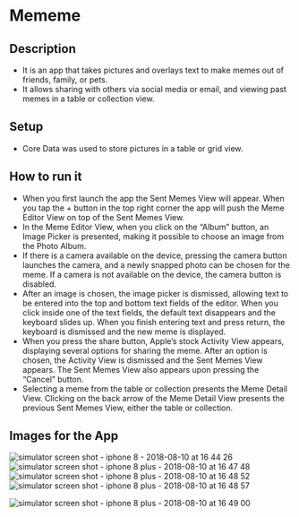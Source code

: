 # Mememe

## Description
- It is an app that takes pictures and overlays text to make memes out of friends, family, or pets.
- It allows sharing with others via social media or email, and viewing past memes in a table or collection view.

## Setup
- Core Data was used to store pictures in a table or grid view.

## How to run it
- When you first launch the app the Sent Memes View will appear. When you tap the + button in the top right corner the app will push the Meme Editor View on top of the Sent Memes View.
- In the Meme Editor View, when you click on the “Album” button, an Image Picker is presented, making it possible to choose an image from the Photo Album. 
- If there is a camera available on the device, pressing the camera button launches the camera, and a newly snapped photo can be chosen for the meme. If a camera is not available on the device, the camera button is disabled.
- After an image is chosen, the image picker is dismissed, allowing text to be entered into the top and bottom text fields of the editor. When you click inside one of the text fields, the default text disappears and the keyboard slides up. When you finish entering text and press return, the keyboard is dismissed and the new meme is displayed.
- When you press the share button, Apple’s stock Activity View appears, displaying several options for sharing the meme. After an option is chosen, the Activity View is dismissed and the Sent Memes View appears. The Sent Memes View also appears upon pressing the “Cancel” button.
- Selecting a meme from the table or collection presents the Meme Detail View. Clicking on the  back arrow of the Meme Detail View presents the previous Sent Memes View, either the table or collection.  

## Images for the App

![simulator screen shot - iphone 8 - 2018-08-10 at 16 44 26](https://user-images.githubusercontent.com/35192412/43964638-96421a8c-9cbd-11e8-9a80-dd5d89eb7ea2.png)    ![simulator screen shot - iphone 8 plus - 2018-08-10 at 16 47 48](https://user-images.githubusercontent.com/35192412/43964640-96db1228-9cbd-11e8-9292-4a8895560b26.png)
![simulator screen shot - iphone 8 plus - 2018-08-10 at 16 48 52](https://user-images.githubusercontent.com/35192412/43964642-97e715f4-9cbd-11e8-8a47-48e56bafe636.png)    ![simulator screen shot - iphone 8 plus - 2018-08-10 at 16 48 57](https://user-images.githubusercontent.com/35192412/43964643-98fec856-9cbd-11e8-99cf-251605caef2f.png)

![simulator screen shot - iphone 8 plus - 2018-08-10 at 16 49 00](https://user-images.githubusercontent.com/35192412/43964644-9a7b9c18-9cbd-11e8-939f-b38f88065839.png)
